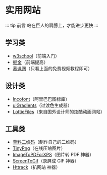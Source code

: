 # 实用网站

::: tip 前言
站在巨人的肩膀上，才能进步更快
:::

## 学习类

- [w3school](https://www.w3school.com.cn/)（前端入门）
- [掘金](https://juejin.cn/)（前端提高）
- [慕课网](https://www.imooc.com/course/list)（只看上面的免费视频教程即可）

## 设计类

- [Incofont](https://www.iconfont.cn)（阿里巴巴图标库）
- [uiGradients](https://uigradients.com/#BacktotheFuture)（过渡色生成器）
- [LottieFiles](https://lottiefiles.com/featured)（来自国外设计师的炫酷动画网站）

## 工具类

- [草料二维码](https://cli.im/)（制作自己的二维码）
- [TinyPng](https://tinypng.com/)（在线压缩图片）
- <a href="/blog/tools/ImageToPDForXPS.zip" download="ImageToPDForXPS">ImageToPDForXPS</a>（图片转 PDF 神器）
- <a href="/blog/tools/ScreenToGif.zip" download="ScreenToGif">ScreenToGif</a>（录屏成 GIF 神器）
- <a href="/blog/tools/httrack_x64-3.49.2.zip" download="Httrack">Httrack</a>（扒网站 神器）
